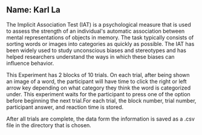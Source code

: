 ## Name: Karl La
The Implicit Association Test (IAT) is a psychological measure that is used to assess the strength of an individual's automatic association between mental representations of objects in memory. The task typically consists of sorting words or images into categories as quickly as possible. The IAT has been widely used to study unconscious biases and stereotypes and has helped researchers understand the ways in which these biases can influence behavior.

This Experiment has 2 blocks of 10 trials. On each trial, after being shown an image of a word, the participant will have time to click the right or left arrow key depending on what category they think the word is categorized under. This experiment waits for the participant to press one of the option before beginning the next trial.For each trial, the block number, trial number, participant answer, and reaction time is stored. 

After all trials are complete, the data form the information is saved as a .csv file in the directory that is chosen.
